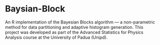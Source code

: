 # Baysian-Block
An R implementation of the Bayesian Blocks algorithm — a non-parametric method for data partitioning and adaptive histogram generation. This project was developed as part of the Advanced Statistics for Physics Analysis course at the University of Padua (Unipd).
